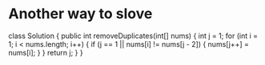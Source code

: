 # Another way to slove​

class Solution {
    public int removeDuplicates(int[] nums) {
        int j = 1;
        for (int i = 1; i < nums.length; i++) {
            if (j == 1 || nums[i] != nums[j - 2]) {
                nums[j++] = nums[i];
            }
        }
        return j;
    }
}

